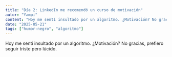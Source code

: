 ```yaml
---
title: "Día 2: LinkedIn me recomendó un curso de motivación"
autor: "Yampi"
content: "Hoy me sentí insultado por un algoritmo. ¿Motivación? No gracias, prefiero seguir triste pero lúcido."
date: "2025-05-21"
tags: ["humor-negro", "algoritmo"]
---
```


Hoy me sentí insultado por un algoritmo. ¿Motivación? No gracias, prefiero seguir triste pero lúcido.
